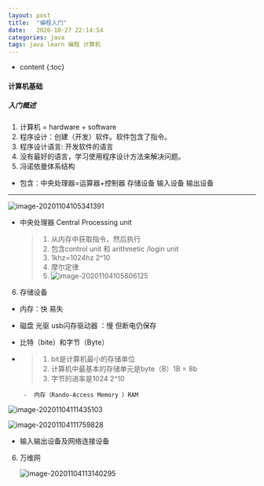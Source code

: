 ```yaml
---
layout: post
title:  "编程入门"
date:   2020-10-27 22:14:54
categories: java
tags: java learn 编程 计算机
---
```



* content
{:toc}

#### 计算机基础

##### 入门概述

1. 计算机 = hardware + software
2. 程序设计：创建（开发）软件。软件包含了指令。
3. 程序设计语言: 开发软件的语言 
4. 没有最好的语言，学习使用程序设计方法来解决问题。
5. 冯诺依曼体系结构

- 包含：中央处理器=运算器+控制器 存储设备 输入设备 输出设备 

---









![image-20201104105341391](https://gitee.com/tai-xiaopeng/image/raw/master/image/java/20201104105355.png)

+ 中央处理器 Central Processing unit 

  > 1. 从内存中获取指令，然后执行
  > 2. 包含control unit 和 arithmetic /login unit
  > 3. 1khz=1024hz 2^10
  > 4. 摩尔定律
  > 5. ![image-20201104105806125](https://gitee.com/tai-xiaopeng/image/raw/master/image/java/20201104105806.png)

6.  存储设备

   - 内存：快 易失

   - 磁盘 光驱 usb闪存驱动器 ：慢 但断电仍保存

   - 比特（bite）和字节（Byte）

   - > 1. bit是计算机最小的存储单位
     > 2. 计算机中最基本的存储单元是byte（B）1B = 8b
     > 3. 字节的进率是1024 2^10

          -  内存（Rando-Access Memory ）RAM

![image-20201104111435103](https://gitee.com/tai-xiaopeng/image/raw/master/image/java/20201104111435.png)

![image-20201104111759828](https://gitee.com/tai-xiaopeng/image/raw/master/image/java/20201104111759.png)

- 输入输出设备及网络连接设备

  

6. 万维网

   ![image-20201104113140295](https://gitee.com/tai-xiaopeng/image/raw/master/image/java/20201104113140.png)